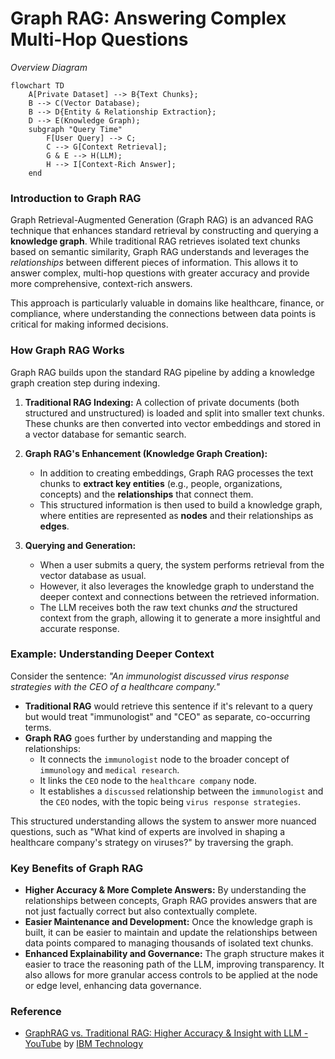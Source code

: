 # Graph RAG: Answering Complex Multi-Hop Questions

_Overview Diagram_

```mermaid
flowchart TD
    A[Private Dataset] --> B{Text Chunks};
    B --> C(Vector Database);
    B --> D{Entity & Relationship Extraction};
    D --> E(Knowledge Graph);
    subgraph "Query Time"
        F[User Query] --> C;
        C --> G[Context Retrieval];
        G & E --> H(LLM);
        H --> I[Context-Rich Answer];
    end
```

### Introduction to Graph RAG

Graph Retrieval-Augmented Generation (Graph RAG) is an advanced RAG technique that enhances standard retrieval by constructing and querying a **knowledge graph**. While traditional RAG retrieves isolated text chunks based on semantic similarity, Graph RAG understands and leverages the _relationships_ between different pieces of information. This allows it to answer complex, multi-hop questions with greater accuracy and provide more comprehensive, context-rich answers.

This approach is particularly valuable in domains like healthcare, finance, or compliance, where understanding the connections between data points is critical for making informed decisions.

### How Graph RAG Works

Graph RAG builds upon the standard RAG pipeline by adding a knowledge graph creation step during indexing.

1.  **Traditional RAG Indexing:** A collection of private documents (both structured and unstructured) is loaded and split into smaller text chunks. These chunks are then converted into vector embeddings and stored in a vector database for semantic search.

2.  **Graph RAG's Enhancement (Knowledge Graph Creation):**
    - In addition to creating embeddings, Graph RAG processes the text chunks to **extract key entities** (e.g., people, organizations, concepts) and the **relationships** that connect them.
    - This structured information is then used to build a knowledge graph, where entities are represented as **nodes** and their relationships as **edges**.

3.  **Querying and Generation:**
    - When a user submits a query, the system performs retrieval from the vector database as usual.
    - However, it also leverages the knowledge graph to understand the deeper context and connections between the retrieved information.
    - The LLM receives both the raw text chunks _and_ the structured context from the graph, allowing it to generate a more insightful and accurate response.

### Example: Understanding Deeper Context

Consider the sentence: _"An immunologist discussed virus response strategies with the CEO of a healthcare company."_

- **Traditional RAG** would retrieve this sentence if it's relevant to a query but would treat "immunologist" and "CEO" as separate, co-occurring terms.
- **Graph RAG** goes further by understanding and mapping the relationships:
  - It connects the `immunologist` node to the broader concept of `immunology` and `medical research`.
  - It links the `CEO` node to the `healthcare company` node.
  - It establishes a `discussed` relationship between the `immunologist` and the `CEO` nodes, with the topic being `virus response strategies`.

This structured understanding allows the system to answer more nuanced questions, such as "What kind of experts are involved in shaping a healthcare company's strategy on viruses?" by traversing the graph.

### Key Benefits of Graph RAG

- **Higher Accuracy & More Complete Answers:** By understanding the relationships between concepts, Graph RAG provides answers that are not just factually correct but also contextually complete.
- **Easier Maintenance and Development:** Once the knowledge graph is built, it can be easier to maintain and update the relationships between data points compared to managing thousands of isolated text chunks.
- **Enhanced Explainability and Governance:** The graph structure makes it easier to trace the reasoning path of the LLM, improving transparency. It also allows for more granular access controls to be applied at the node or edge level, enhancing data governance.

### Reference

- [GraphRAG vs. Traditional RAG: Higher Accuracy & Insight with LLM - YouTube](https://www.youtube.com/watch?v=Aw7iQjKAX2k) by [IBM Technology](https://www.youtube.com/@IBMTechnology)
